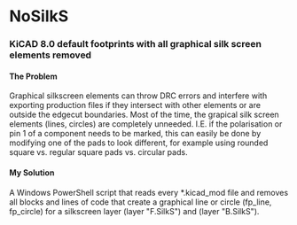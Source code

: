 # NoSilkS
### KiCAD 8.0 default footprints with all graphical silk screen elements removed 

#### The Problem
Graphical silkscreen elements can throw DRC errors and interfere with exporting production files if they intersect with other elements or are outside the edgecut boundaries. Most of the time, the grapical silk screen elements (lines, circles) are completely unneeded. I.E. if the polarisation or pin 1 of a component needs to be marked, this can easily be done by modifying one of the pads to look different, for example using rounded square vs. regular square pads vs. circular pads.

#### My Solution
A Windows PowerShell script that reads every *.kicad_mod file and removes all blocks and lines of code that create a graphical line or circle (fp_line, fp_circle) for a silkscreen layer (layer "F.SilkS") and (layer "B.SilkS").

